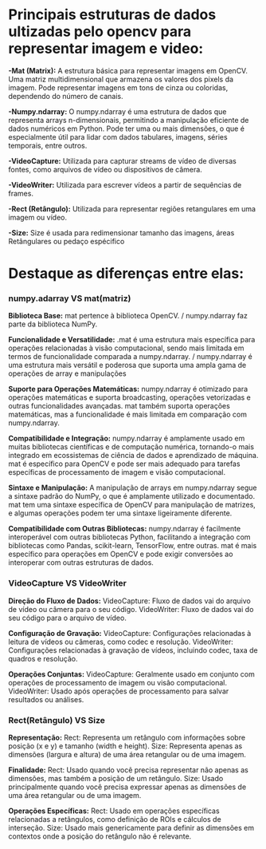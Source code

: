 # Principais estruturas de dados ultizadas pelo opencv para representar imagem e video:

**-Mat (Matrix):**
A estrutura básica para representar imagens em OpenCV.
Uma matriz multidimensional que armazena os valores dos pixels da imagem.
Pode representar imagens em tons de cinza ou coloridas, dependendo do número de canais.


**-Numpy.ndarray:**
O numpy.ndarray é uma estrutura de dados que representa arrays n-dimensionais, permitindo a manipulação eficiente de dados numéricos em Python.
Pode ter uma ou mais dimensões, o que é especialmente útil para lidar com dados tabulares, imagens, séries temporais, entre outros.


**-VideoCapture:**
Utilizada para capturar streams de vídeo de diversas fontes, como arquivos de vídeo
ou dispositivos de câmera.


**-VideoWriter:**
Utilizada para escrever vídeos a partir de sequências de frames.


**-Rect (Retângulo):**
Utilizada para representar regiões retangulares em uma imagem ou vídeo.

**-Size:**
Size é usada para redimensionar tamanho das imagens, áreas Retângulares ou pedaço espécifico 


# Destaque as diferenças entre elas:

### numpy.adarray VS mat(matriz)

**Biblioteca Base:**
mat pertence à biblioteca OpenCV. / numpy.ndarray faz parte da biblioteca NumPy.

**Funcionalidade e Versatilidade:**
.mat é uma estrutura mais específica para operações relacionadas à visão computacional, sendo mais limitada em termos de funcionalidade comparada a numpy.ndarray. / numpy.ndarray é uma estrutura mais versátil e poderosa que suporta uma ampla gama de operações
de array e    manipulações

**Suporte para Operações Matemáticas:**
numpy.ndarray é otimizado para operações matemáticas e suporta broadcasting, operações vetorizadas e outras funcionalidades avançadas.
mat também suporta operações matemáticas, mas a funcionalidade é mais limitada em comparação com numpy.ndarray.

**Compatibilidade e Integração:**
numpy.ndarray é amplamente usado em muitas bibliotecas científicas e de computação numérica, tornando-o mais integrado em ecossistemas de ciência de dados e aprendizado de máquina.
mat é específico para OpenCV e pode ser mais adequado para tarefas específicas de processamento de imagem e visão computacional.

**Sintaxe e Manipulação:**
A manipulação de arrays em numpy.ndarray segue a sintaxe padrão do NumPy, o que é amplamente utilizado e documentado.
mat tem uma sintaxe específica de OpenCV para manipulação de matrizes, e algumas operações podem ter uma sintaxe ligeiramente diferente.

**Compatibilidade com Outras Bibliotecas:**
numpy.ndarray é facilmente interoperável com outras bibliotecas Python, facilitando a integração com bibliotecas como Pandas, scikit-learn, TensorFlow, entre outras.
mat é mais específico para operações em OpenCV e pode exigir conversões ao interoperar com outras estruturas de dados.

### VideoCapture VS VideoWriter

**Direção do Fluxo de Dados:**
VideoCapture: Fluxo de dados vai do arquivo de vídeo ou câmera para o seu código.
VideoWriter: Fluxo de dados vai do seu código para o arquivo de vídeo.

**Configuração de Gravação:**
VideoCapture: Configurações relacionadas à leitura de vídeos ou câmeras, como codec e resolução.
VideoWriter: Configurações relacionadas à gravação de vídeos, incluindo codec, taxa de quadros e resolução.

 **Operações Conjuntas:**
VideoCapture: Geralmente usado em conjunto com operações de processamento de imagem ou visão computacional.
VideoWriter: Usado após operações de processamento para salvar resultados ou análises.

### Rect(Retângulo) VS Size

**Representação:**
Rect: Representa um retângulo com informações sobre posição (x e y) e tamanho (width e height).
Size: Representa apenas as dimensões (largura e altura) de uma área retangular ou de uma imagem.

**Finalidade:**
Rect: Usado quando você precisa representar não apenas as dimensões, mas também a posição de um retângulo.
Size: Usado principalmente quando você precisa expressar apenas as dimensões de uma área retangular ou de uma imagem.

**Operações Específicas:**
Rect: Usado em operações específicas relacionadas a retângulos, como definição de ROIs e cálculos de interseção.
Size: Usado mais genericamente para definir as dimensões em contextos onde a posição do retângulo não é relevante.